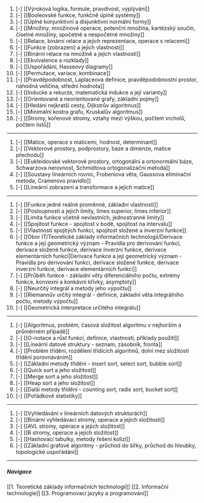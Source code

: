 1. [-] [[Výroková logika, formule, pravdivost, vyplývání]]
2. [-] [[Booleovské funkce, funkčně úplné systémy]] 
3. [-] [[Úplné konjunktivní a disjunktivní normální formy]]
4. [-] [[Množiny, množinové operace, potenční množina, kartézský součin, číselné množiny, spočetné a nespočetné množiny]]
5. [-] [[Relace, binární relace a jejich reprezentace, operace s relacemi]]
6. [-] [[Funkce (zobrazení) a jejich vlastnosti]]
7. [-] [[Binární relace na množině a jejich vlastnosti]]
8. [-] [[Ekvivalence a rozklady]]
10. [-] [[Uspořádání, Hasseovy diagramy]]
12. [-] [[Permutace, variace, kombinace]]
13. [-] [[Pravděpodobnost, Laplaceova definice, pravděpodobnostní prostor, náhodná veličina, střední hodnota]]
14. [-] [[Inducke a rekurze, matematická indukce a její varianty]]
15. [-] [[Orientované a neorientované grafy, základní pojmy]]
16. [-] [[Hledání nejkratší cesty, Dijkstrův algoritmus]]
17. [-] [[Minimální kostra grafu, Kruskalův algoritmus]]
18. [-] [[Stromy, kořenové stromy, vztahy mezi výškou, počtem vrcholů, počtem listů]]
---
1. [-] [[Matice, operace s maticemi, hodnost, determinant]]
2. [-] [[Vektorové prostory, podprostory, báze a dimenze, matice přechodu]]
3. [-] [[Eukleidovské vektorové prostory, ortogonální a ortonormální báze, Schwarzova nerovnost, Schmidtova ortogonalizační metoda]]
4. [-] [[Soustavy lineárních rovnic, Frobeniova věta, Gaussova eliminační metoda, Cramerovo pravidlo]]
5. [-] [[Lineární zobrazení a transformace a jejich matice]]
---
1. [-] [[Funkce jedné reálné proměnné, základní vlastnosti]]
2. [-] [[Posloupnosti a jejich limity, limes superior, limes inferior]]
3. [-] [[Limita funkce včetně nevlastních, jednostranné limity]]
4. [-] [[Spojitost funkce - spojitost v bodě, spojitost na intervalu]]
5. [-] [[Vlastnosti spojitých funkcí, spojitost složené a inverzní funkce]]
6. [-] [[Obor IT/Teoretické základy informačních technologií/Derivace funkce a její geometrický význam - Pravidla pro derivování funkcí, derivace složené funkce, derivace inverzní funkce, derivace elementárních funkcí|Derivace funkce a její geometrický význam - Pravidla pro derivování funkcí, derivace složené funkce, derivace inverzní funkce, derivace elementárních funkcí]]
7. [-] [[Průběh funkce - základní věty diferenciálního počtu, extrémy funkce, konvexní a konkávní křivky, asymptoty]]
8. [-] [[Neurčitý integrál a metody jeho výpočtu]]
9. [-] [[Riemannův určitý integrál - definice, základní věta integrálního počtu, metody výpočtu]]
10. [-] [[Geometrická interpretace určitého integrálu]]
---
1. [-] [[Algoritmus, problém, časová složitost algoritmu v nejhorším a průměrném případě]]
2. [-] [[O-notace a růst funkcí, definice, vlastnosti, příklady použití]]
3. [-] [[Lineární datové struktury - seznam, zásobník, fronta]]
4. [-] [[Problém třídění, rozdělení třídících algoritmů, dolní mez složitosti třídění porovnáváním]]
5. [-] [[Základní metody třídění - insert sort, select sort, bubble sort]]
6. [-] [[Quick sort a jeho složitost]]
7. [-] [[Merge sort a jeho složitost]]
8. [-] [[Heap sort a jeho složitost]]
9. [-] [[Další metody třídění - counting sort, radix sort, bucket sort]]
10. [-] [[Pořádkové statistiky]]
---
1. [-] [[Vyhledávání v lineárních datových strukturách]]
2. [-] [[Binární vyhledávací stromy, operace a jejich složitosti]]
3. [-] [[AVL stromy, operace a jejich složitost]]
4. [-] [[B stromy, operace a jejich složitost]]
5. [-] [[Hashovací tabulky, metody řešení kolizí]]
6. [-] [[Základní grafové algoritmy - průchod do šířky, průchod do hloubky, topologické uspořádání]]
---

##### Navigace
[[1. Teoretické základy informačních technologií]]
[[2. Informační technologie]]
[[3. Programovací jazyky a programování]]